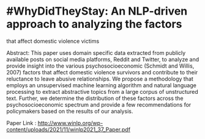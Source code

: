 # #WhyDidTheyStay: An NLP-driven approach to analyzing the factors
that affect domestic violence victims

Abstract: This paper uses domain specific data extracted from publicly available posts on social media platforms, Reddit and Twitter, to analyze and provide insight into the various psychosocioeconomic
(Schmidt and Willis, 2007) factors that affect domestic violence survivors and contribute to their
reluctance to leave abusive relationships. We propose a methodology that employs an unsupervised machine learning algorithm and natural language processing to extract abstractive topics
from a large corpus of unstructured text. Further, we determine the distribution of these factors
across the psychosocioeconomic spectrum and provide a few recommendations for policymakers
based on the results of our analysis.

Paper Link : http://www.winlp.org/wp-content/uploads/2021/11/winlp2021_37_Paper.pdf
